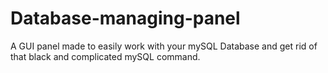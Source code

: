 # Database-managing-panel
A GUI panel made to easily work with your mySQL Database and get rid of that black and complicated mySQL command.
